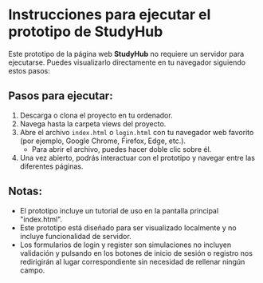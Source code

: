 # Instrucciones para ejecutar el prototipo de StudyHub

Este prototipo de la página web **StudyHub** no requiere un servidor para ejecutarse. Puedes visualizarlo directamente en tu navegador siguiendo estos pasos:

## Pasos para ejecutar:

1. Descarga o clona el proyecto en tu ordenador.
2. Navega hasta la carpeta views del proyecto.
3. Abre el archivo `index.html` o `login.html` con tu navegador web favorito (por ejemplo, Google Chrome, Firefox, Edge, etc.).
   - Para abrir el archivo, puedes hacer doble clic sobre él.
4. Una vez abierto, podrás interactuar con el prototipo y navegar entre las diferentes páginas.

## Notas:
- El prototipo incluye un tutorial de uso en la pantalla principal "index.html".
- Este prototipo está diseñado para ser visualizado localmente y no incluye funcionalidad de servidor.
- Los formularios de login y register son simulaciones no incluyen validación y pulsando en los botones de inicio de sesión o registro
nos redirigirán al lugar correspondiente sin necesidad de rellenar ningún campo.